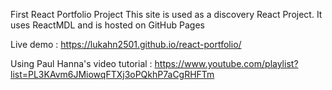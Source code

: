 First React Portfolio Project
This site is used as a discovery React Project. It uses ReactMDL and is hosted on GitHub Pages


Live demo : https://lukahn2501.github.io/react-portfolio/

Using Paul Hanna's video tutorial : https://www.youtube.com/playlist?list=PL3KAvm6JMiowqFTXj3oPQkhP7aCgRHFTm
